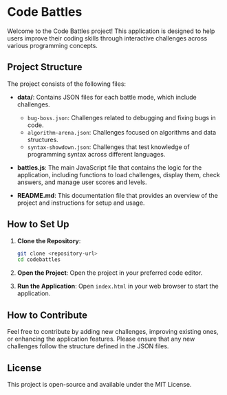 # Code Battles

Welcome to the Code Battles project! This application is designed to help users improve their coding skills through interactive challenges across various programming concepts.

## Project Structure

The project consists of the following files:

- **data/**: Contains JSON files for each battle mode, which include challenges.
  - `bug-boss.json`: Challenges related to debugging and fixing bugs in code.
  - `algorithm-arena.json`: Challenges focused on algorithms and data structures.
  - `syntax-showdown.json`: Challenges that test knowledge of programming syntax across different languages.

- **battles.js**: The main JavaScript file that contains the logic for the application, including functions to load challenges, display them, check answers, and manage user scores and levels.

- **README.md**: This documentation file that provides an overview of the project and instructions for setup and usage.

## How to Set Up

1. **Clone the Repository**: 
   ```bash
   git clone <repository-url>
   cd codebattles
   ```

2. **Open the Project**: Open the project in your preferred code editor.

3. **Run the Application**: Open `index.html` in your web browser to start the application.

## How to Contribute

Feel free to contribute by adding new challenges, improving existing ones, or enhancing the application features. Please ensure that any new challenges follow the structure defined in the JSON files.

## License

This project is open-source and available under the MIT License.